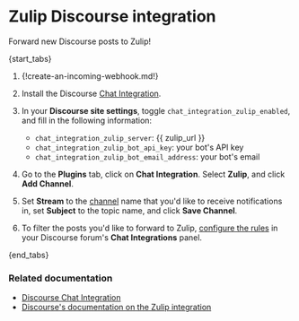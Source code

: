 # Zulip Discourse integration

Forward new Discourse posts to Zulip!

{start_tabs}

1. {!create-an-incoming-webhook.md!}

1. Install the Discourse [Chat Integration][chat-integration].

1. In your **Discourse site settings**, toggle
   `chat_integration_zulip_enabled`, and fill in the following information:

    * `chat_integration_zulip_server`: {{ zulip_url }}
    * `chat_integration_zulip_bot_api_key`: your bot's API key
    * `chat_integration_zulip_bot_email_address`: your bot's email

1. Go to the **Plugins** tab, click on **Chat Integration**. Select
   **Zulip**, and click **Add Channel**.

1. Set **Stream** to the [channel](/help/create-a-channel) name that you'd
   like to receive notifications in, set **Subject** to the topic name, and
   click **Save Channel**.

1. To filter the posts you'd like to forward to Zulip,
   [configure the rules][configuring-rules] in your Discourse forum's
   **Chat Integrations** panel.

{end_tabs}

### Related documentation

- [Discourse Chat Integration][chat-integration]
- [Discourse's documentation on the Zulip integration][setup-instructions]

[setup-instructions]: https://meta.discourse.org/t/68501
[chat-integration]: https://meta.discourse.org/t/discourse-chat-integration/66522
[configuring-rules]: https://meta.discourse.org/t/discourse-chat-integration/66522#configuring-rules-4
